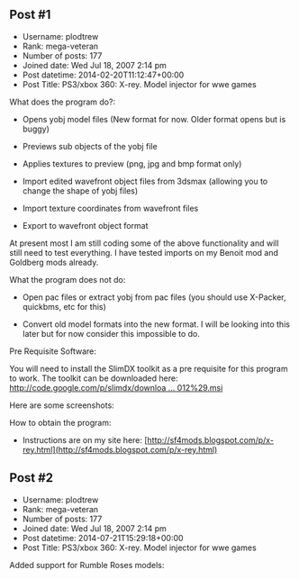 ## Post #1
- Username: plodtrew
- Rank: mega-veteran
- Number of posts: 177
- Joined date: Wed Jul 18, 2007 2:14 pm
- Post datetime: 2014-02-20T11:12:47+00:00
- Post Title: PS3/xbox 360:  X-rey. Model injector for wwe games

What does the program do?:

- Opens yobj model files (New format for now. Older format opens but is buggy)

- Previews sub objects of the yobj file

- Applies textures to preview (png, jpg and bmp format only)

- Import edited wavefront object files from 3dsmax (allowing you to change the shape of yobj files)

- Import texture coordinates from wavefront files

- Export to wavefront object format

At present most I am still coding some of the above functionality and will still need to test everything. I have tested imports on my Benoit mod and Goldberg mods already.


What the program does not do:


- Open pac files or extract yobj from pac files (you should use X-Packer, quickbms, etc for this)

- Convert old model formats into the new format. I will be looking into this later but for now consider this impossible to do.


Pre Requisite Software:

You will need to install the SlimDX toolkit as a pre requisite for this program to work. The toolkit can be downloaded here: [http://code.google.com/p/slimdx/downloa ... 012%29.msi](http://code.google.com/p/slimdx/downloads/detail?name=SlimDX%20SDK%20%28January%202012%29.msi)

Here are some screenshots:



How to obtain the program:

- Instructions are on my site here: [http://sf4mods.blogspot.com/p/x-rey.html](http://sf4mods.blogspot.com/p/x-rey.html)
## Post #2
- Username: plodtrew
- Rank: mega-veteran
- Number of posts: 177
- Joined date: Wed Jul 18, 2007 2:14 pm
- Post datetime: 2014-07-21T15:29:18+00:00
- Post Title: PS3/xbox 360:  X-rey. Model injector for wwe games

Added support for Rumble Roses models:
